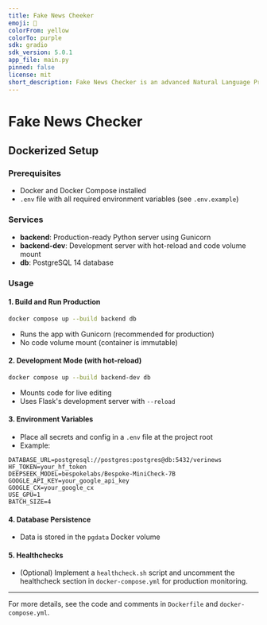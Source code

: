 ```yaml
---
title: Fake News Cheeker
emoji: 💬
colorFrom: yellow
colorTo: purple
sdk: gradio
sdk_version: 5.0.1
app_file: main.py
pinned: false
license: mit
short_description: Fake News Checker is an advanced Natural Language Processing
---
```


# Fake News Checker

## Dockerized Setup

### Prerequisites
- Docker and Docker Compose installed
- `.env` file with all required environment variables (see `.env.example`)

### Services
- **backend**: Production-ready Python server using Gunicorn
- **backend-dev**: Development server with hot-reload and code volume mount
- **db**: PostgreSQL 14 database

### Usage

#### 1. Build and Run Production
```bash
docker compose up --build backend db
```
- Runs the app with Gunicorn (recommended for production)
- No code volume mount (container is immutable)

#### 2. Development Mode (with hot-reload)
```bash
docker compose up --build backend-dev db
```
- Mounts code for live editing
- Uses Flask's development server with `--reload`

#### 3. Environment Variables
- Place all secrets and config in a `.env` file at the project root
- Example:
```
DATABASE_URL=postgresql://postgres:postgres@db:5432/verinews
HF_TOKEN=your_hf_token
DEEPSEEK_MODEL=bespokelabs/Bespoke-MiniCheck-7B
GOOGLE_API_KEY=your_google_api_key
GOOGLE_CX=your_google_cx
USE_GPU=1
BATCH_SIZE=4
```

#### 4. Database Persistence
- Data is stored in the `pgdata` Docker volume

#### 5. Healthchecks
- (Optional) Implement a `healthcheck.sh` script and uncomment the healthcheck section in `docker-compose.yml` for production monitoring.

---

For more details, see the code and comments in `Dockerfile` and `docker-compose.yml`.
